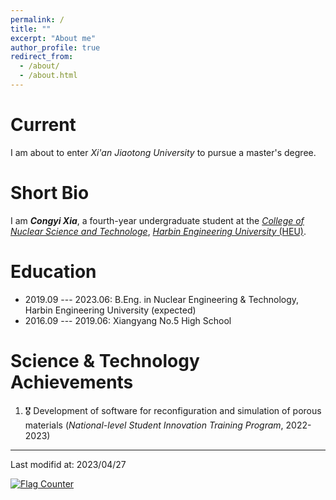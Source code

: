 ```yaml
---
permalink: /
title: ""
excerpt: "About me"
author_profile: true
redirect_from: 
  - /about/
  - /about.html
---
```


Current
===

I am about to enter *Xi'an Jiaotong University* to pursue a master's degree.


Short Bio
===

I am ***Congyi Xia***, a fourth-year undergraduate student at the [*College of Nuclear Science and Technologe*](http://cnst.hrbeu.edu.cn/), [*Harbin Engineering University* (HEU)](http://www.hrbeu.edu.cn/).


Education
===

* 2019.09 --- 2023.06: B.Eng. in Nuclear Engineering & Technology, Harbin Engineering University (expected)
* 2016.09 --- 2019.06: Xiangyang No.5 High School


Science & Technology Achievements
===

1. 🎖️ Development of software for reconfiguration and simulation of porous materials (*National-level Student Innovation Training Program*, 2022-2023)


---

Last modifid at: 2023/04/27

<a href="https://info.flagcounter.com/xPz9"><img src="https://s01.flagcounter.com/map/xPz9/size_s/txt_000000/border_CCCCCC/pageviews_0/viewers_0/flags_0/" alt="Flag Counter" border="0"></a>
